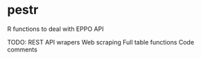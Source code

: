 # pestr
R functions to deal with EPPO API

TODO:
REST API wrapers
Web scraping
Full table functions
Code comments
